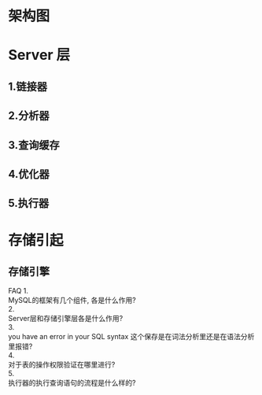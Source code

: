 # 架构图

# Server 层
## 1.链接器
## 2.分析器
## 3.查询缓存
## 4.优化器
## 5.执行器

# 存储引起
## 存储引擎

FAQ
1.  
MySQL的框架有几个组件, 各是什么作用?  
2.  
Server层和存储引擎层各是什么作用?  
3.  
you have an error in your SQL syntax 这个保存是在词法分析里还是在语法分析里报错?  
4.  
对于表的操作权限验证在哪里进行?  
5.  
执行器的执行查询语句的流程是什么样的?
